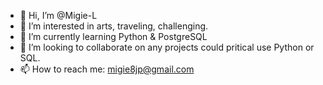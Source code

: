 - 👋 Hi, I’m @Migie-L
- 👀 I’m interested in arts, traveling, challenging.
- 🌱 I’m currently learning Python & PostgreSQL
- 💞️ I’m looking to collaborate on any projects could pritical use Python or SQL.
- 📫 How to reach me: migie8jp@gmail.com

<!---
Migie-L/Migie-L is a ✨ special ✨ repository because its `README.md` (this file) appears on your GitHub profile.
You can click the Preview link to take a look at your changes.
--->
